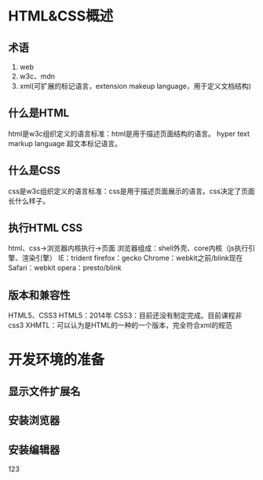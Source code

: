 # HTML&CSS概述
## 术语
1. web
2. w3c、mdn
3. xml(可扩展的标记语言，extension makeup language，用于定义文档结构)

## 什么是HTML
html是w3c组织定义的语言标准：html是用于描述页面结构的语言。
hyper text markup language 超文本标记语言。

## 什么是CSS
css是w3c组织定义的语言标准：css是用于描述页面展示的语言。css决定了页面长什么样子。

## 执行HTML CSS
html、css->浏览器内核执行->页面
浏览器组成：shell外壳、core内核（js执行引擎、渲染引擎）
IE：trident
firefox：gecko
Chrome：webkit之前/blink现在
Safari：webkit
opera：presto/blink

## 版本和兼容性
HTML5、CSS3
HTML5：2014年
CSS3：目前还没有制定完成。目前课程非css3
XHMTL：可以认为是HTML的一种的一个版本，完全符合xml的规范

# 开发环境的准备
## 显示文件扩展名
## 安装浏览器
## 安装编辑器
123